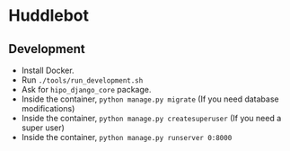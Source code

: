 # Huddlebot

## Development

- Install Docker.
- Run `./tools/run_development.sh`
- Ask for `hipo_django_core` package.
- Inside the container, `python manage.py migrate` (If you need database modifications)
- Inside the container, `python manage.py createsuperuser` (If you need a super user)
- Inside the container, `python manage.py runserver 0:8000`

